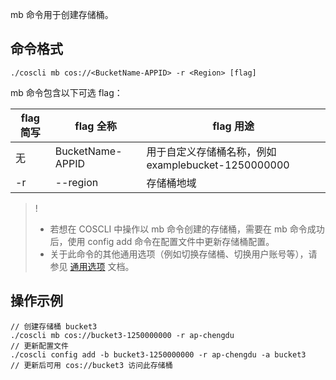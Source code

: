 mb 命令用于创建存储桶。

## 命令格式

```plaintext
./coscli mb cos://<BucketName-APPID> -r <Region> [flag]
```

mb 命令包含以下可选 flag：

| flag 简写 | flag 全称     | flag 用途                |
| --------- | ------------- | ------------------------ |
| 无 |  BucketName-APPID |   用于自定义存储桶名称，例如 examplebucket-1250000000  |
| -r        | --region      | 存储桶地域               |

>! 
>- 若想在 COSCLI 中操作以 mb 命令创建的存储桶，需要在 mb 命令成功后，使用 config add 命令在配置文件中更新存储桶配置。
>- 关于此命令的其他通用选项（例如切换存储桶、切换用户账号等），请参见 [通用选项](https://cloud.tencent.com/document/product/436/71763) 文档。
>

## 操作示例

```plaintext
// 创建存储桶 bucket3
./coscli mb cos://bucket3-1250000000 -r ap-chengdu
// 更新配置文件
./coscli config add -b bucket3-1250000000 -r ap-chengdu -a bucket3
// 更新后可用 cos://bucket3 访问此存储桶
```
